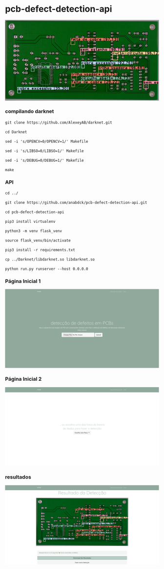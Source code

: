 # pcb-defect-detection-api

![4](/app/static/4.jpg)

### compilando darknet
`git clone https://github.com/AlexeyAB/darknet.git`

`cd Darknet`

`sed -i 's/OPENCV=0/OPENCV=1/' Makefile`

`sed -i 's/LIBSO=0/LIBSO=1/' Makefile`

`sed -i 's/DEBUG=0/DEBUG=1/' Makefile`

`make`


### API
`cd ../`

`git clone https://github.com/anabdck/pcb-defect-detection-api.git`

`cd pcb-defect-detection-api`

`pip3 install virtualenv`

`python3 -m venv flask_venv`

`source flask_venv/bin/activate`

`pip3 install -r requirements.txt`

`cp ../Darknet/libdarknet.so libdarknet.so`

`python run.py runserver --host 0.0.0.0`

### Página Inicial 1
![1](/app/static/1.png)


### Página Inicial 2
![2](/app/static/2.png)


### resultados
![3](/app/static/3.png)
